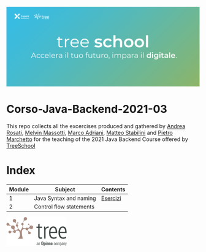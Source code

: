 ![TreeSchool](./assets/treeschool_header.png)

# Corso-Java-Backend-2021-03

This repo collects all the excercises produced and gathered by [Andrea Rosati](https://github.com/Jaeger87), [Melvin Massotti](https://github.com/melvinm99), [Marco Adriani](https://github.com/MrSosu), [Matteo Stabilini](https://github.com/mstab20) and [Pietro Marchetto](https://github.com/pimarchetto) for the teaching of the 2021 Java Backend Course offered by [TreeSchool](https://tree.it/school/)


# Index

| Module | Subject | Contents                                                                                      |
|--------|---------|-------------------------------------------------------------------------------------------|
| 1      | Java Syntax and naming   | [Esercizi](https://github.com/Backend-Developer-School-Tree/Corso-Java-backend-2021-03/tree/main/module_01) |
| 2      | Control flow statements  ||

<img src="assets/treelogo.png" height="75">
